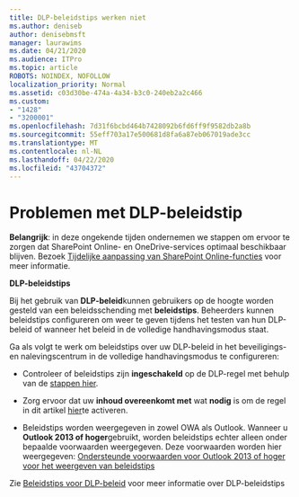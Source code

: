 ```yaml
---
title: DLP-beleidstips werken niet
ms.author: deniseb
author: denisebmsft
manager: laurawims
ms.date: 04/21/2020
ms.audience: ITPro
ms.topic: article
ROBOTS: NOINDEX, NOFOLLOW
localization_priority: Normal
ms.assetid: c03d30be-474a-4a34-b3c0-240eb2a2c466
ms.custom:
- "1428"
- "3200001"
ms.openlocfilehash: 7d31f6bcbd464b7428092b6fd6ff9f9582db2a8b
ms.sourcegitcommit: 55eff703a17e500681d8fa6a87eb067019ade3cc
ms.translationtype: MT
ms.contentlocale: nl-NL
ms.lasthandoff: 04/22/2020
ms.locfileid: "43704372"
---
```

# <a name="dlp-policy-tip-issues"></a>Problemen met DLP-beleidstip

**Belangrijk**: in deze ongekende tijden ondernemen we stappen om ervoor te zorgen dat SharePoint Online- en OneDrive-services optimaal beschikbaar blijven. Bezoek [Tijdelijke aanpassing van SharePoint Online-functies](https://aka.ms/ODSPAdjustments) voor meer informatie.

**DLP-beleidstips**

Bij het gebruik van **DLP-beleid**kunnen gebruikers op de hoogte worden gesteld van een beleidsschending met **beleidstips**. Beheerders kunnen beleidstips configureren om weer te geven tijdens het testen van hun DLP-beleid of wanneer het beleid in de volledige handhavingsmodus staat.
  
Ga als volgt te werk om beleidstips over uw DLP-beleid in het beveiligings- en nalevingscentrum in de volledige handhavingsmodus te configureren:
  
- Controleer of beleidstips zijn **ingeschakeld** op de DLP-regel met behulp van de [stappen hier](https://docs.microsoft.com/office365/securitycompliance/use-notifications-and-policy-tips).

- Zorg ervoor dat uw **inhoud overeenkomt met** wat **nodig** is om de regel in dit artikel [hier](https://docs.microsoft.com/office365/securitycompliance/what-the-sensitive-information-types-look-for)te activeren.

- Beleidstips worden weergegeven in zowel OWA als Outlook. Wanneer u **Outlook 2013 of hoger**gebruikt, worden beleidstips echter alleen onder bepaalde voorwaarden weergegeven. Deze voorwaarden worden hier weergegeven: [Ondersteunde voorwaarden voor Outlook 2013 of hoger voor het weergeven van beleidstips](https://docs.microsoft.com/office365/securitycompliance/use-notifications-and-policy-tips#outlook-2013-and-later-supports-showing-policy-tips-for-only-some-conditions)

Zie [Beleidstips voor DLP-beleid](https://docs.microsoft.com/office365/securitycompliance/use-notifications-and-policy-tips) voor meer informatie over DLP-beleidstips
  